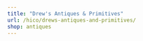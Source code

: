 ```yaml
---
title: "Drew's Antiques & Primitives"
url: /hico/drews-antiques-and-primitives/
shop: antiques
---
```

